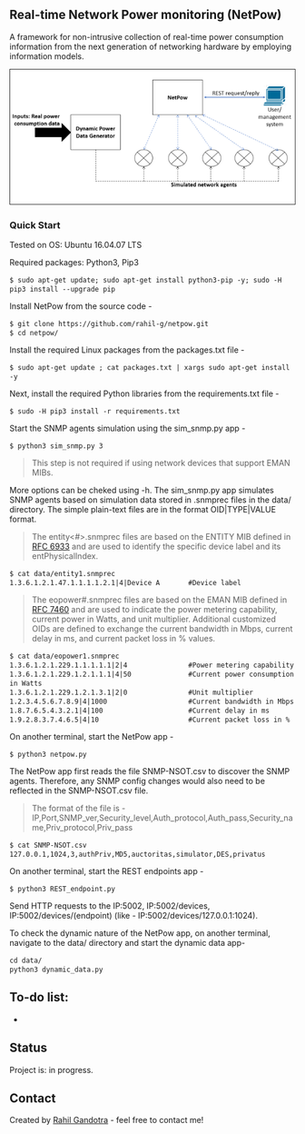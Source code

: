 ## Real-time Network Power monitoring (NetPow)
A framework for non-intrusive collection of real-time power consumption information from the next generation of networking hardware by employing information models.

![NetPow_Overview](https://github.com/rahil-g/netpow/blob/main/images/Picture1.png)

### Quick Start

Tested on OS: Ubuntu 16.04.07 LTS

Required packages:
Python3, 
Pip3
```
$ sudo apt-get update; sudo apt-get install python3-pip -y; sudo -H pip3 install --upgrade pip
```

Install NetPow from the source code -
```
$ git clone https://github.com/rahil-g/netpow.git
$ cd netpow/
```

Install the required Linux packages from the packages.txt file -
```
$ sudo apt-get update ; cat packages.txt | xargs sudo apt-get install -y
```

Next, install the required Python libraries from the requirements.txt file -
```
$ sudo -H pip3 install -r requirements.txt
```

Start the SNMP agents simulation using the sim_snmp.py app -
```
$ python3 sim_snmp.py 3
```
> This step is not required if using network devices that support EMAN MIBs.

More options can be cheked using -h. The sim_snmp.py app simulates SNMP agents based on simulation data stored in .snmprec files in the data/ directory. The simple plain-text files are in the format OID|TYPE|VALUE format.

>The entity<#>.snmprec files are based on the ENTITY MIB defined in [RFC 6933](https://tools.ietf.org/html/rfc6933) and are used to identify the specific device label and its entPhysicalIndex.

```
$ cat data/entity1.snmprec
1.3.6.1.2.1.47.1.1.1.1.2.1|4|Device A       #Device label
```
>The eopower#.snmprec files are based on the EMAN MIB defined in [RFC 7460](https://tools.ietf.org/html/rfc7460) and are used to indicate the power metering capability, current power in Watts, and unit multiplier. Additional customized OIDs are defined to exchange the current bandwidth in Mbps, current delay in ms, and current packet loss in % values.
```
$ cat data/eopower1.snmprec
1.3.6.1.2.1.229.1.1.1.1.1|2|4               #Power metering capability
1.3.6.1.2.1.229.1.2.1.1.1|4|50              #Current power consumption in Watts
1.3.6.1.2.1.229.1.2.1.3.1|2|0               #Unit multiplier
1.2.3.4.5.6.7.8.9|4|1000                    #Current bandwidth in Mbps
1.8.7.6.5.4.3.2.1|4|100                     #Current delay in ms
1.9.2.8.3.7.4.6.5|4|10                      #Current packet loss in %
```

On another terminal, start the NetPow app -
```
$ python3 netpow.py
```
The NetPow app first reads the file SNMP-NSOT.csv to discover the SNMP agents. Therefore, any SNMP config changes would also need to be reflected in the SNMP-NSOT.csv file.
>The format of the file is - IP,Port,SNMP_ver,Security_level,Auth_protocol,Auth_pass,Security_name,Priv_protocol,Priv_pass
```
$ cat SNMP-NSOT.csv
127.0.0.1,1024,3,authPriv,MD5,auctoritas,simulator,DES,privatus
```

On another terminal, start the REST endpoints app -
```
$ python3 REST_endpoint.py
```
Send HTTP requests to the IP:5002, IP:5002/devices, IP:5002/devices/(endpoint) (like - IP:5002/devices/127.0.0.1:1024).

To check the dynamic nature of the NetPow app, on another terminal, navigate to the data/ directory and start the dynamic data app-
```
cd data/
python3 dynamic_data.py
```

## To-do list:
* 

## Status
Project is: in progress.

## Contact
Created by [Rahil Gandotra](mailto:rahil.gandotra@colorado.edu) - feel free to contact me!
